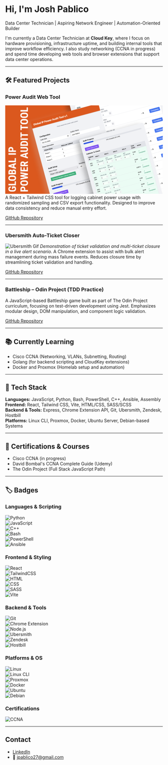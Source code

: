 # Hi, I'm Josh Pablico

Data Center Technician | Aspiring Network Engineer | Automation-Oriented Builder

I'm currently a Data Center Technician at **Cloud Key**, where I focus on hardware provisioning, infrastructure uptime, and building internal tools that improve workflow efficiency. I also study networking (CCNA in progress) and spend time developing web tools and browser extensions that support data center operations.

---

## 🛠️ Featured Projects

### Power Audit Web Tool  
![Power Audit Cover](assets/GIP-PowerAuditCover.png)  
A React + Tailwind CSS tool for logging cabinet power usage with randomized sampling and CSV export functionality. Designed to improve data consistency and reduce manual entry effort.  

[GitHub Repository](https://github.com/jpablico/GIP-Power-Audit)

---

### Ubersmith Auto-Ticket Closer  
![Ubersmith Gif](assets/demoubersmithext.gif)
*Demonstration of ticket validation and multi-ticket closure in a live alert scenario.*
A Chrome extension to assist with bulk alert management during mass failure events. Reduces closure time by streamlining ticket validation and handling.  

[GitHub Repository](https://github.com/jpablico/Ubersmith-Alert-Helper-Extension)

---

### Battleship – Odin Project (TDD Practice)  
A JavaScript-based Battleship game built as part of The Odin Project curriculum, focusing on test-driven development using Jest. Emphasizes modular design, DOM manipulation, and component logic validation.  

[GitHub Repository](https://github.com/jpablico/Battleship)

---

## 📚 Currently Learning

- Cisco CCNA (Networking, VLANs, Subnetting, Routing)
- Golang (for backend scripting and CloudKey extensions)
- Docker and Proxmox (Homelab setup and automation)

---

## 💼 Tech Stack

**Languages:** JavaScript, Python, Bash, PowerShell, C++, Ansible, Assembly  
**Frontend:** React, Tailwind CSS, Vite, HTML/CSS, SASS/SCSS  
**Backend & Tools:** Express, Chrome Extension API, Git, Ubersmith, Zendesk, Hostbill  
**Platforms:** Linux CLI, Proxmox, Docker, Ubuntu Server, Debian-based Systems

---

## 📄 Certifications & Courses

- Cisco CCNA (in progress)
- David Bombal's CCNA Complete Guide (Udemy)
- The Odin Project (Full Stack JavaScript Path)

---

## 🏷️ Badges

### Languages & Scripting
![Python](https://img.shields.io/badge/Language-Python-blue?logo=python)  
![JavaScript](https://img.shields.io/badge/Language-JavaScript-yellow?logo=javascript)  
![C++](https://img.shields.io/badge/Language-C++-blue?logo=c%2B%2B)  
![Bash](https://img.shields.io/badge/Scripting-Bash-black?logo=gnubash)  
![PowerShell](https://img.shields.io/badge/Scripting-PowerShell-blue?logo=powershell)  
![Ansible](https://img.shields.io/badge/Automation-Ansible-informational?style=flat&logo=ansible)  

### Frontend & Styling
![React](https://img.shields.io/badge/Frontend-React-blue?style=flat&logo=react)  
![TailwindCSS](https://img.shields.io/badge/Styling-TailwindCSS-38B2AC?logo=tailwindcss)  
![HTML](https://img.shields.io/badge/Markup-HTML5-E34F26?logo=html5)  
![CSS](https://img.shields.io/badge/Styling-CSS3-1572B6?logo=css3)  
![SASS](https://img.shields.io/badge/Styling-SASS-CC6699?logo=sass)  
![Vite](https://img.shields.io/badge/Tooling-Vite-purple?logo=vite)  

### Backend & Tools
![Git](https://img.shields.io/badge/Version_Control-Git-orange?logo=git)  
![Chrome Extension](https://img.shields.io/badge/Platform-Chrome_Extension-lightgrey?logo=googlechrome)  
![Node.js](https://img.shields.io/badge/Runtime-Node.js-339933?logo=nodedotjs)  
![Ubersmith](https://img.shields.io/badge/Tool-Ubersmith-lightgrey)  
![Zendesk](https://img.shields.io/badge/Tool-Zendesk-lightgrey)  
![Hostbill](https://img.shields.io/badge/Tool-Hostbill-lightgrey)  

### Platforms & OS
![Linux](https://img.shields.io/badge/OS-Linux-informational?style=flat&logo=linux)  
![Linux CLI](https://img.shields.io/badge/Shell-Linux_CLI-grey?logo=gnu-bash)  
![Proxmox](https://img.shields.io/badge/Platform-Proxmox-informational?style=flat&logo=proxmox)  
![Docker](https://img.shields.io/badge/Tools-Docker-informational?style=flat&logo=docker)  
![Ubuntu](https://img.shields.io/badge/OS-Ubuntu-E95420?logo=ubuntu)  
![Debian](https://img.shields.io/badge/OS-Debian-A81D33?logo=debian)  

### Certifications
![CCNA](https://img.shields.io/badge/Cert-CCNA--In--Progress-orange)  

---

## Contact

- [LinkedIn](https://www.linkedin.com/in/josh-pablico-618108220)  
- 📧 jpablico27@gmail.com